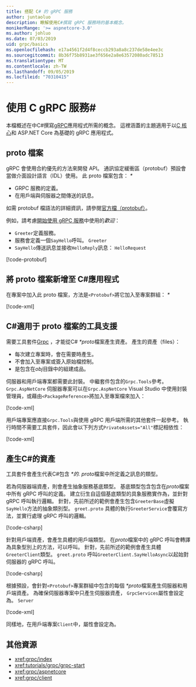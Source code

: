 ```yaml
---
title: 搭配 C# 的 gRPC 服務
author: juntaoluo
description: 瞭解使用C#撰寫 gRPC 服務時的基本概念。
monikerRange: '>= aspnetcore-3.0'
ms.author: johluo
ms.date: 07/03/2019
uid: grpc/basics
ms.openlocfilehash: e17a4561f2d4f8ceccb293a8a8c237de58e4ee3c
ms.sourcegitcommit: 8b36f75b8931ae3f656e2a8e63572080adc78513
ms.translationtype: MT
ms.contentlocale: zh-TW
ms.lasthandoff: 09/05/2019
ms.locfileid: "70310415"
---
```

# <a name="grpc-services-with-c"></a>使用 C gRPC 服務\#

本檔概述在中C#撰寫[gRPC](https://grpc.io/docs/guides/)應用程式所需的概念。 這裡涵蓋的主題適用于以[C 核心](https://grpc.io/blog/grpc-stacks)和 ASP.NET Core 為基礎的 gRPC 應用程式。

## <a name="proto-file"></a>proto 檔案

gRPC 會使用合約優先的方法來開發 API。 通訊協定緩衝區（protobuf）預設會當做介面設計語言（IDL）使用。 此 proto 檔案包含： *\**

* GRPC 服務的定義。
* 在用戶端與伺服器之間傳送的訊息。

如需 protobuf 檔語法的詳細資訊，請參閱[官方檔（protobuf）](https://developers.google.com/protocol-buffers/docs/proto3)。

例如，請考慮[開始使用 gRPC 服務](xref:tutorials/grpc/grpc-start)中使用的*歡迎*：

* `Greeter`定義服務。
* 服務會定義一個`SayHello`呼叫。 `Greeter`
* `SayHello`傳送訊息並接收`HelloReply`訊息： `HelloRequest`

[!code-protobuf[](~/tutorials/grpc/grpc-start/sample/GrpcGreeter/Protos/greet.proto)]

## <a name="add-a-proto-file-to-a-c-app"></a>將 proto 檔案新增至 C\#應用程式

在專案中加入此 proto 檔案，方法是`<Protobuf>`將它加入至專案群組： *\**

[!code-xml[](~/tutorials/grpc/grpc-start/sample/GrpcGreeter/GrpcGreeter.csproj?highlight=2&range=7-9)]

## <a name="c-tooling-support-for-proto-files"></a>C#適用于 proto 檔案的工具支援

需要工具套件[Grpc](https://www.nuget.org/packages/Grpc.Tools/) ，才能從C#  *\*proto*檔案產生資產。 產生的資產（files）：

* 每次建立專案時，會在需要時產生。
* 不會加入至專案或簽入原始檔控制。
* 是包含在*obj*目錄中的組建成品。

伺服器和用戶端專案都需要此封裝。 中繼套件包含的`Grpc.Tools`參考。 `Grpc.AspNetCore` 伺服器專案可以在`Grpc.AspNetCore` Visual Studio 中使用封裝管理員，或藉由`<PackageReference>`將加入至專案檔來加入：

[!code-xml[](~/tutorials/grpc/grpc-start/sample/GrpcGreeter/GrpcGreeter.csproj?highlight=1&range=12)]

用戶端專案應直接`Grpc.Tools`與使用 gRPC 用戶端所需的其他套件一起參考。 執行時間不需要工具套件，因此會以下列方式`PrivateAssets="All"`標記相依性：

[!code-xml[](~/tutorials/grpc/grpc-start/sample/GrpcGreeterClient/GrpcGreeterClient.csproj?highlight=3&range=9-11)]

## <a name="generated-c-assets"></a>產生C#的資產

工具套件會產生代表C#包含 *\*的. proto*檔案中所定義之訊息的類型。

若為伺服器端資產，則會產生抽象服務基底類型。 基底類型包含包含在*proto*檔案中所有 gRPC 呼叫的定義。 建立衍生自這個基底類型的具象服務實作為，並針對 gRPC 呼叫執行邏輯。 針對，先前所述的範例會產生包含`GreeterBase`虛擬`SayHello`方法的抽象類別型。 `greet.proto` 具體的執行`GreeterService`會覆寫方法，並實行處理 gRPC 呼叫的邏輯。

[!code-csharp[](~/tutorials/grpc/grpc-start/sample/GrpcGreeter/Services/GreeterService.cs?name=snippet)]

針對用戶端資產，會產生具體的用戶端類型。 在*proto*檔案中的 gRPC 呼叫會轉譯為具象型別上的方法，可以呼叫。 針對，先前所述的範例會產生具體`GreeterClient`類型。 `greet.proto` 呼叫`GreeterClient.SayHelloAsync`以起始對伺服器的 gRPC 呼叫。

[!code-csharp[](~/tutorials/grpc/grpc-start/sample/GrpcGreeterClient/Program.cs?name=snippet)]

根據預設，會針對`<Protobuf>`專案群組中包含的每個 *\*proto*檔案產生伺服器和用戶端資產。 為確保伺服器專案中只產生伺服器資產， `GrpcServices`屬性會設定為。 `Server`

[!code-xml[](~/tutorials/grpc/grpc-start/sample/GrpcGreeter/GrpcGreeter.csproj?highlight=2&range=7-9)]

同樣地，在用戶端專案`Client`中，屬性會設定為。

## <a name="additional-resources"></a>其他資源

* <xref:grpc/index>
* <xref:tutorials/grpc/grpc-start>
* <xref:grpc/aspnetcore>
* <xref:grpc/client>
